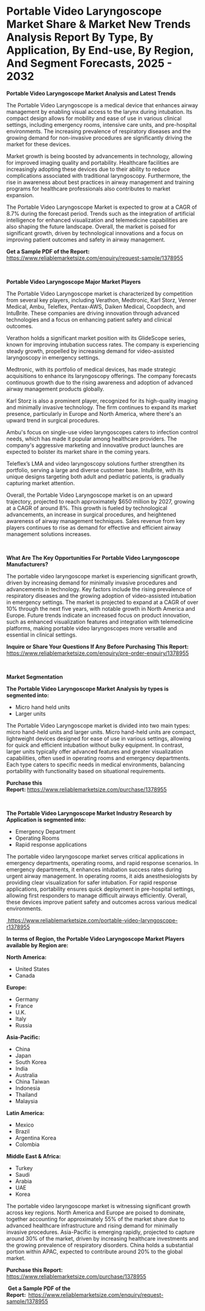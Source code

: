 <p><h1>Portable Video Laryngoscope Market Share & Market New Trends Analysis Report By Type, By Application, By End-use, By Region, And Segment Forecasts, 2025 - 2032</h1></p><p><strong>Portable Video Laryngoscope Market Analysis and Latest Trends</strong></p>
<p><p>The Portable Video Laryngoscope is a medical device that enhances airway management by enabling visual access to the larynx during intubation. Its compact design allows for mobility and ease of use in various clinical settings, including emergency rooms, intensive care units, and pre-hospital environments. The increasing prevalence of respiratory diseases and the growing demand for non-invasive procedures are significantly driving the market for these devices.</p><p>Market growth is being boosted by advancements in technology, allowing for improved imaging quality and portability. Healthcare facilities are increasingly adopting these devices due to their ability to reduce complications associated with traditional laryngoscopy. Furthermore, the rise in awareness about best practices in airway management and training programs for healthcare professionals also contributes to market expansion.</p><p>The Portable Video Laryngoscope Market is expected to grow at a CAGR of 8.7% during the forecast period. Trends such as the integration of artificial intelligence for enhanced visualization and telemedicine capabilities are also shaping the future landscape. Overall, the market is poised for significant growth, driven by technological innovations and a focus on improving patient outcomes and safety in airway management.</p></p>
<p><strong>Get a Sample PDF of the Report:&nbsp;</strong> <a href="https://www.reliablemarketsize.com/enquiry/request-sample/1378955?utm_campaign=2626&utm_medium=2&utm_source=Github&utm_content=ia&utm_term=13042025&utm_id=portable-video-laryngoscope">https://www.reliablemarketsize.com/enquiry/request-sample/1378955</a></p>
<p>&nbsp;</p>
<p><strong>Portable Video Laryngoscope Major Market Players</strong></p>
<p><p>The Portable Video Laryngoscope market is characterized by competition from several key players, including Verathon, Medtronic, Karl Storz, Venner Medical, Ambu, Teleflex, Pentax-AWS, Daiken Medical, Coopdech, and IntuBrite. These companies are driving innovation through advanced technologies and a focus on enhancing patient safety and clinical outcomes.</p><p>Verathon holds a significant market position with its GlideScope series, known for improving intubation success rates. The company is experiencing steady growth, propelled by increasing demand for video-assisted laryngoscopy in emergency settings. </p><p>Medtronic, with its portfolio of medical devices, has made strategic acquisitions to enhance its laryngoscopy offerings. The company forecasts continuous growth due to the rising awareness and adoption of advanced airway management products globally.</p><p>Karl Storz is also a prominent player, recognized for its high-quality imaging and minimally invasive technology. The firm continues to expand its market presence, particularly in Europe and North America, where there's an upward trend in surgical procedures.</p><p>Ambu's focus on single-use video laryngoscopes caters to infection control needs, which has made it popular among healthcare providers. The company's aggressive marketing and innovative product launches are expected to bolster its market share in the coming years.</p><p>Teleflex’s LMA and video laryngoscopy solutions further strengthen its portfolio, serving a large and diverse customer base. IntuBrite, with its unique designs targeting both adult and pediatric patients, is gradually capturing market attention.</p><p>Overall, the Portable Video Laryngoscope market is on an upward trajectory, projected to reach approximately $650 million by 2027, growing at a CAGR of around 8%. This growth is fueled by technological advancements, an increase in surgical procedures, and heightened awareness of airway management techniques. Sales revenue from key players continues to rise as demand for effective and efficient airway management solutions increases.</p></p>
<p>&nbsp;</p>
<p><strong>What Are The Key Opportunities For Portable Video Laryngoscope Manufacturers?</strong></p>
<p><p>The portable video laryngoscope market is experiencing significant growth, driven by increasing demand for minimally invasive procedures and advancements in technology. Key factors include the rising prevalence of respiratory diseases and the growing adoption of video-assisted intubation in emergency settings. The market is projected to expand at a CAGR of over 10% through the next five years, with notable growth in North America and Europe. Future trends indicate an increased focus on product innovation, such as enhanced visualization features and integration with telemedicine platforms, making portable video laryngoscopes more versatile and essential in clinical settings.</p></p>
<p><strong>Inquire or Share Your Questions If Any Before Purchasing This Report:</strong> <a href="https://www.reliablemarketsize.com/enquiry/pre-order-enquiry/1378955?utm_campaign=2626&utm_medium=2&utm_source=Github&utm_content=ia&utm_term=13042025&utm_id=portable-video-laryngoscope">https://www.reliablemarketsize.com/enquiry/pre-order-enquiry/1378955</a></p>
<p>&nbsp;</p>
<p><strong>Market Segmentation</strong></p>
<p><strong>The Portable Video Laryngoscope Market Analysis by types is segmented into:</strong></p>
<p><ul><li>Micro hand held units</li><li>Larger units</li></ul></p>
<p><p>The Portable Video Laryngoscope market is divided into two main types: micro hand-held units and larger units. Micro hand-held units are compact, lightweight devices designed for ease of use in various settings, allowing for quick and efficient intubation without bulky equipment. In contrast, larger units typically offer advanced features and greater visualization capabilities, often used in operating rooms and emergency departments. Each type caters to specific needs in medical environments, balancing portability with functionality based on situational requirements.</p></p>
<p><strong>Purchase this Report:&nbsp;</strong><a href="https://www.reliablemarketsize.com/purchase/1378955?utm_campaign=2626&utm_medium=2&utm_source=Github&utm_content=ia&utm_term=13042025&utm_id=portable-video-laryngoscope">https://www.reliablemarketsize.com/purchase/1378955</a></p>
<p>&nbsp;</p>
<p><strong>The Portable Video Laryngoscope Market Industry Research by Application is segmented into:</strong></p>
<p><ul><li>Emergency Department</li><li>Operating Rooms</li><li>Rapid response applications</li></ul></p>
<p><p>The portable video laryngoscope market serves critical applications in emergency departments, operating rooms, and rapid response scenarios. In emergency departments, it enhances intubation success rates during urgent airway management. In operating rooms, it aids anesthesiologists by providing clear visualization for safer intubation. For rapid response applications, portability ensures quick deployment in pre-hospital settings, allowing first responders to manage difficult airways efficiently. Overall, these devices improve patient safety and outcomes across various medical environments.</p></p>
<p><a href="https://www.reliablemarketsize.com/portable-video-laryngoscope-r1378955?utm_campaign=2626&utm_medium=2&utm_source=Github&utm_content=ia&utm_term=13042025&utm_id=portable-video-laryngoscope">&nbsp;https://www.reliablemarketsize.com/portable-video-laryngoscope-r1378955</a></p>
<p><strong>In terms of Region, the Portable Video Laryngoscope Market Players available by Region are:</strong></p>
<p>
    <p> <strong> North America: </strong>
        <ul>
            <li>United States</li>
            <li>Canada</li>
        </ul>
        </p> 
    <p> <strong> Europe: </strong>
        <ul>
            <li>Germany</li>
            <li>France</li>
            <li>U.K.</li>
            <li>Italy</li>
            <li>Russia</li>
        </ul>
        </p> 
    <p> <strong> Asia-Pacific: </strong>
        <ul>
            <li>China</li>
            <li>Japan</li>
            <li>South Korea</li>
            <li>India</li>
            <li>Australia</li>
            <li>China Taiwan</li>
            <li>Indonesia</li>
            <li>Thailand</li>
            <li>Malaysia</li>
        </ul>
        </p> 
    <p> <strong> Latin America: </strong>
        <ul>
            <li>Mexico</li>
            <li>Brazil</li>
            <li>Argentina Korea</li>
            <li>Colombia</li>
        </ul>
        </p> 
    <p> <strong> Middle East & Africa: </strong>
        <ul>
            <li>Turkey</li>
            <li>Saudi</li>
            <li>Arabia</li>
            <li>UAE</li>
            <li>Korea</li>
        </ul>
    </p>
    </p>
<p><p>The portable video laryngoscope market is witnessing significant growth across key regions. North America and Europe are poised to dominate, together accounting for approximately 55% of the market share due to advanced healthcare infrastructure and rising demand for minimally invasive procedures. Asia-Pacific is emerging rapidly, projected to capture around 30% of the market, driven by increasing healthcare investments and the growing prevalence of respiratory disorders. China holds a substantial portion within APAC, expected to contribute around 20% to the global market.</p></p>
<p><strong>Purchase this Report: </strong><a href="https://www.reliablemarketsize.com/purchase/1378955?utm_campaign=2626&utm_medium=2&utm_source=Github&utm_content=ia&utm_term=13042025&utm_id=portable-video-laryngoscope">https://www.reliablemarketsize.com/purchase/1378955</a></p>
<p>&nbsp;<strong>Get a Sample PDF of the Report:&nbsp;&nbsp;</strong><a href="https://www.reliablemarketsize.com/enquiry/request-sample/1378955?utm_campaign=2626&utm_medium=2&utm_source=Github&utm_content=ia&utm_term=13042025&utm_id=portable-video-laryngoscope">https://www.reliablemarketsize.com/enquiry/request-sample/1378955</a></p>
<p><strong></strong></p>
<p><p></p><p></p><p></p></p>